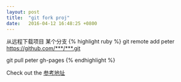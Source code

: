 ```yaml
---
layout: post
title:  "git fork proj"
date:   2016-04-12 16:48:25 +0800
---
```


从远程下载项目 某个分支
{% highlight ruby %}
git remote add peter https://github.com/***/***.git

git pull peter gh-pages
{% endhighlight %}



Check out the [参考地址][video-link]

[video-link]: http://haoduoshipin.com/v/12
